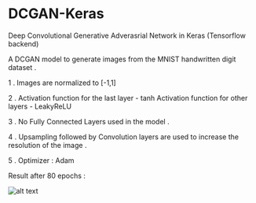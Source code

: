 # DCGAN-Keras
Deep Convolutional Generative Adverasrial Network in Keras (Tensorflow backend)

A DCGAN model to generate images from the MNIST handwritten digit dataset .

1 . Images are normalized to [-1,1]

2 . Activation function for the last layer - tanh 
    Activation function for other layers - LeakyReLU

3 . No Fully Connected Layers used in the model .                         

4 . Upsampling followed by Convolution layers are used to increase the resolution of the image .

5 . Optimizer : Adam

Result after 80 epochs :

![alt text](./Neerajj9/DCGAN-Keras/Output/80.png)

